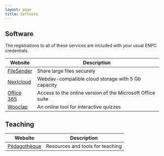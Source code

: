 ```yaml
---
layout: page
title: Software
---
```


## Software

The registrations to all of these services are included with your usual ENPC credentials.

| Website                                      | Description                                                |
| -------------------------------------------- | ---------------------------------------------------------- |
| [FileSender](https://filesender.renater.fr/) | Share large files securely                                 |
| [Nextcloud](https://cloud.enpc.fr/)          | Webdav-compatible cloud storage with 5 Gb capacity         |
| [Office 365](https://www.office.com/)        | Access to the online version of the Microsoft Office suite |
| [Wooclap](https://app.wooclap.com/home)      | An online tool for interactive quizzes                     |

## Teaching

| Website                                       | Description                      |
| --------------------------------------------- | -------------------------------- |
| [Pédagothèque](https://pedagotheque.enpc.fr/) | Resources and tools for teaching |
